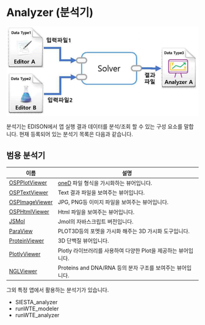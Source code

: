 
# Analyzer (분석기)

![사이언스 앱 실행 시나리오](../asset/image/03/image02_execution_scenario.png)

분석기는 EDISON에서 앱 실행 결과 데이터를 분석/조회 할 수 있는 구성 요소를 말합니다. 현재 등록되어 있는 분석기 목록은 다음과 같습니다.

## 범용 분석기
|이름|설명|
|--|--|
|[OSPPlotViewer]()|[oneD](../04_Science_App_Programing/02_Output_programing/03_oneD.md) 파일 형식을 가시화하는 뷰어입니다.|
|[OSPTextViewer]()|Text 결과 파일을 보여주는 뷰어입니다.|
|[OSPImageViewer]()|JPG, PNG등 이미지 파일을 보여주는 뷰어입니다.|
|[OSPHtmlViewer]()|Html 파일을 보여주는 뷰어입니다.|
|[JSMol]()|Jmol의 자바스크립트 버전입니다.  |
|[ParaView]()|PLOT3D등의 포멧을 가시화 해주는 3D 가시화 도구입니다.|
|[ProteinViewer]()|3D 단백질 뷰어입니다.|
|[PlotlyViewer]()|Plotly 라이브러리를 사용하여 다양한 Plot을 제공하는 뷰어입니다. |
|[NGLViewer]()| Proteins and DNA/RNA 등의 분자 구조를 보여주는 뷰어입니다.|

그외 특정 앱에서 활용하는 분석기가 있습니다.
- SIESTA_analyzer
- runWTE_modeler
- runWTE_analyzer
